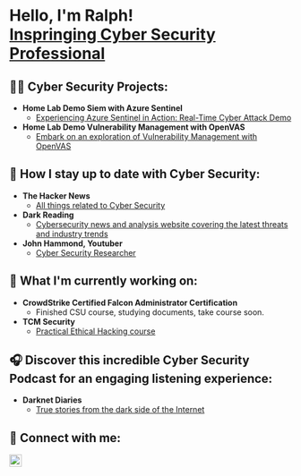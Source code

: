 <h1>Hello, I'm Ralph! <br><a href="https://www.linkedin.com/in/rramos702/">Inspringing Cyber Security Professional<br></a></h1>

<h2>👨‍💻 Cyber Security Projects:</h2>

- <b>Home Lab Demo Siem with Azure Sentinel</b>
  - [Experiencing Azure Sentinel in Action: Real-Time Cyber Attack Demo](https://github.com/ralphramos1/SentinalSiemLab)
- <b>Home Lab Demo Vulnerability Management with OpenVAS</b>
  - [Embark on an exploration of Vulnerability Management with OpenVAS](https://github.com/ralphramos1/OpenVasLab)</b></i>

<h2> 📕 How I stay up to date with Cyber Security:</h2>

- <b>The Hacker News</b>
  - [All things related to Cyber Security](https://thehackernews.com/)
- <b>Dark Reading</b>
  - [Cybersecurity news and analysis website covering the latest threats and industry trends](https://www.darkreading.com/)
- <b>John Hammond, Youtuber</b>
  - [Cyber Security Researcher](https://www.youtube.com/@_JohnHammond)
 
<h2> 📜 What I'm currently working on:</h2>

- <b>CrowdStrike Certified Falcon Administrator Certification</b>
  - Finished CSU course, studying documents, take course soon.
- <b>TCM Security</b>
  - [Practical Ethical Hacking course](https://academy.tcm-sec.com/p/practical-ethical-hacking-the-complete-course)
<h2> 🎧 Discover this incredible Cyber Security Podcast for an engaging listening experience:</h2>

- <b>Darknet Diaries</b>
  - [True stories from the dark side of the Internet](https://darknetdiaries.com/)
<h2> 🤳 Connect with me:</h2>

[<img align="left" alt="Ralph Ramos | LinkedIn" width="22px" src="https://cdn.jsdelivr.net/npm/simple-icons@v3/icons/linkedin.svg" />][linkedin]

[linkedin]: https://www.linkedin.com/in/rramos702/
<br>




